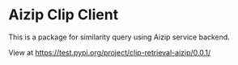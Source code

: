 # Aizip Clip Client

This is a package for similarity query using Aizip service backend.

View at https://test.pypi.org/project/clip-retrieval-aizip/0.0.1/